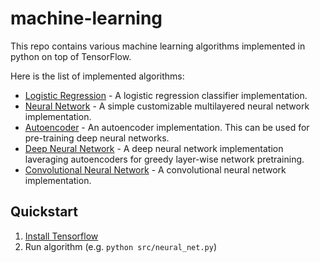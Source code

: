 # machine-learning

This repo contains various machine learning algorithms implemented in python on top of TensorFlow.

Here is the list of implemented algorithms:
 * [Logistic Regression](./src/logistic_regression.py) - A logistic regression classifier implementation.
 * [Neural Network](./src/neural_net.py) - A simple customizable multilayered neural network implementation.
 * [Autoencoder](./src/autoencoder.py) - An autoencoder implementation. This can be used for pre-training deep neural networks.
 * [Deep Neural Network](./src/deep_neural_net.py) - A deep neural network implementation laveraging autoencoders for greedy layer-wise network pretraining.
 * [Convolutional Neural Network](./src/conv_net.py) - A convolutional neural network implementation.

## Quickstart

1. [Install Tensorflow](https://www.tensorflow.org/versions/r0.10/get_started/os_setup.html)
2. Run algorithm (e.g. `python src/neural_net.py`)
